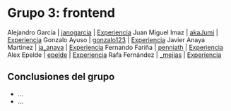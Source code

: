 # Grupo 3: frontend 

Alejandro García | [janogarcia](https://twitter.com/janogarcia) | [Experiencia](http://ftt.programania.net/experiencias/14.html) 
Juan Miguel Imaz | [akaJumi](https://twitter.com/akaJumi) | [Experiencia](http://ftt.programania.net/experiencias/26.html) 
Gonzalo Ayuso | [gonzalo123](https://twitter.com/gonzalo123) | [Experiencia](http://ftt.programania.net/experiencias/32.html) 
Javier Anaya Martinez | [ja_anaya](https://twitter.com/ja_anaya) | [Experiencia](http://ftt.programania.net/experiencias/33.html) 
Fernando Fariña | [penniath](https://twitter.com/penniath) | [Experiencia](http://ftt.programania.net/experiencias/40.html) 
Alex Epelde | [epelde](https://twitter.com/epelde) | [Experiencia](http://ftt.programania.net/experiencias/47.html) 
Rafa Fernández | [_mejias](https://twitter.com/_mejias) | [Experiencia](http://ftt.programania.net/experiencias/52.html) 
 

## Conclusiones del grupo
- ...
- ...
